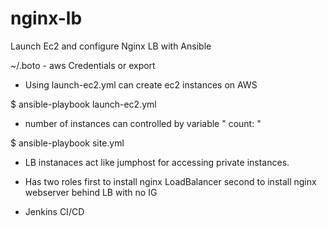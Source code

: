 # nginx-lb
Launch Ec2 and configure Nginx LB with Ansible

~/.boto - aws Credentials or export 

- Using launch-ec2.yml can create ec2 instances on AWS 

$ ansible-playbook launch-ec2.yml	 

- number of instances can controlled by variable " count: " 


$ ansible-playbook site.yml 

- LB instanaces 
     act like jumphost for accessing private instances. 

- Has two roles 
   first to install nginx LoadBalancer 
   second to install nginx webserver behind LB with no IG 
   
- Jenkins CI/CD
